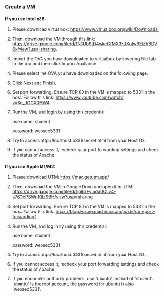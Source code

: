 ### Create a VM

#### If you use Intel x86:

1. Please download virtualbox: https://www.virtualbox.org/wiki/Downloads 

2. Then, download the VM through this link: https://drive.google.com/file/d/1N3Ub9tD4wkeGfMX3KJXqIw9EfZhBDV6x/view?usp=sharing.

3. Import the OVA you have downloaded to virtualbox by hovering File tab in the top and then click Import Appliance.

4. Please select the OVA you have downloaded on the following page.

5. Click Next and Finish.

6. Set port forwarding. Ensure TCP 80 in the VM is mapped to 5331 in the host. Follow this link: https://www.youtube.com/watch?v=Kq_JOGX0MW4
   
7. Run the VM, and login by using this credential:

    username: student
   
    password: websec5331

8. Try to access http://localhost:5331/secret.html from your Host OS.

9. If you cannot access it, recheck your port forwarding settings and check the status of Apache.


#### If you use Apple M1/M2:

1. Please download UTM: https://mac.getutm.app/

2. Then, download the VM in Google Drive and open it in UTM: https://drive.google.com/file/d/1joRGFyi5daUOLv4-s76OePSWn1QlzSBH/view?usp=sharing

3. Set port forwarding. Ensure TCP 80 in the VM is mapped to 5331 in the host. Follow this link: https://blog.korbexmachina.com/posts/utm-port-forwarding/

4. Run the VM, and log in by using this credential:

    username: student
   
    password: websec5331
   
5. Try to access http://localhost:5331/secret.html from your Host OS.

6. If you cannot access it, recheck your port forwarding settings and check the status of Apache.

7. If you encounter authority problems, use 'ubuntu' instead of 'student'. 'ubuntu' is the root account, the password for ubuntu is also 'websec5331'.

